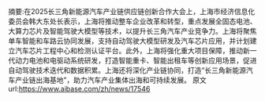 摘要:在2025长三角新能源汽车产业链供应链创新合作大会上，上海市经济信息化委员会韩大东处长表示，上海将推动整车企业改革和转型，重点发展全固态电池、大算力芯片及智能驾驶大模型等技术，以提升长三角汽车产业竞争力。上海将聚焦单车智能和车路云协同发展，支持自动驾驶大模型研发及汽车芯片应用，并计划建立汽车芯片工程中心和检测认证平台。此外，上海将强化重大项目保障，推动新一代动力电池和电驱动系统研发，打造智能重卡、智能出租车等创新应用场景，促进自动驾驶技术迭代和数据积累。上海还将深化产业链协同，打造“长三角新能源汽车产业链出海基地”，助力汽车产业集体出海和可持续发展。
原文url:https://www.aibase.com/zh/news/17546